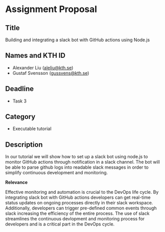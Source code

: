 # Assignment Proposal

## Title

Building and integrating a slack bot with GitHub actions using Node.js

## Names and KTH ID

  - Alexander Liu (aleliu@kth.se)
  - Gustaf Svensson (gussvens@kth.se)

## Deadline

- Task 3

## Category

- Executable tutorial

## Description

In our tutorial we will show how to set up a slack bot using node.js to monitor GitHub actions through notification in a slack channel. The bot will be able to parse github logs into readable slack messages in order to simplify continuous development and monitoring.

**Relevance**

Effective monitoring and automation is crucial to the DevOps life cycle. By integrating slack bot with GitHub actions developers can get real-time status updates on ongoing processes directly in their slack workspace. Additionally, developers can trigger pre-defined common events through slack increasing the efficiency of the entire process. The use of slack streamlines the continuous devlopment and monitoring process for developers and is a critical part in the DevOps cycle.
